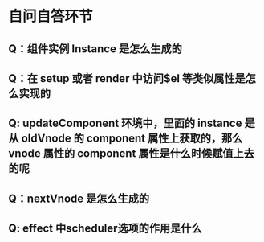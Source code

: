 # 自问自答环节

## Q：组件实例 Instance 是怎么生成的

## Q：在 setup 或者 render 中访问$el 等类似属性是怎么实现的

## Q: updateComponent 环境中，里面的 instance 是从 oldVnode 的 component 属性上获取的，那么 vnode 属性的 component 属性是什么时候赋值上去的呢

## Q：nextVnode 是怎么生成的

## Q: effect 中scheduler选项的作用是什么